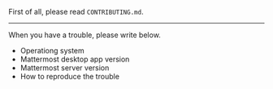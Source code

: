 First of all, please read `CONTRIBUTING.md`.

---

When you have a trouble, please write below.
- Operationg system
- Mattermost desktop app version
- Mattermost server version
- How to reproduce the trouble
